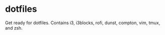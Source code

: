 # dotfiles
Get ready for dotfiles. Contains i3, i3blocks, rofi, dunst, compton, vim, tmux, and zsh.
